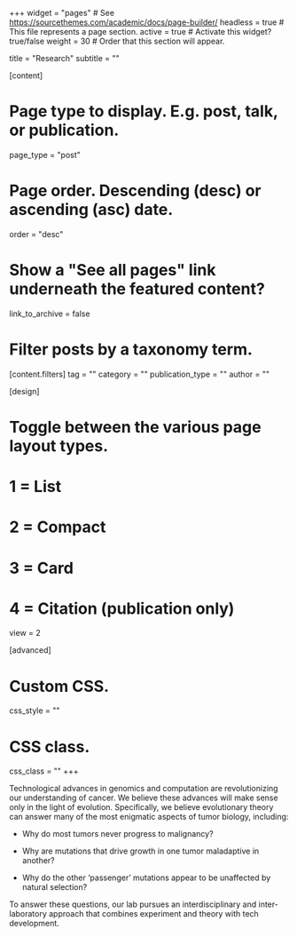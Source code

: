 +++
widget = "pages"  # See https://sourcethemes.com/academic/docs/page-builder/
headless = true  # This file represents a page section.
active = true  # Activate this widget? true/false
weight = 30  # Order that this section will appear.

title = "Research"
subtitle = ""

[content]
  # Page type to display. E.g. post, talk, or publication.
  page_type = "post"
  
  # Page order. Descending (desc) or ascending (asc) date.
  order = "desc"

  # Show a "See all pages" link underneath the featured content?
  link_to_archive = false

  # Filter posts by a taxonomy term.
  [content.filters]
    tag = ""
    category = ""
    publication_type = ""
    author = ""
  
[design]
  # Toggle between the various page layout types.
  #   1 = List
  #   2 = Compact
  #   3 = Card
  #   4 = Citation (publication only)
  view = 2
  
[advanced]
 # Custom CSS. 
 css_style = ""
 
 # CSS class.
 css_class = ""
+++

Technological advances in genomics and computation are revolutionizing our understanding of cancer. 
We believe these advances will make sense only in the light of evolution.
Specifically, we believe evolutionary theory can answer many of the most enigmatic aspects of tumor biology, including: 

* Why do most tumors never progress to malignancy? 

* Why are mutations that drive growth in one tumor maladaptive in another? 

* Why do the other ‘passenger’ mutations appear to be unaffected by natural selection?

To answer these questions, our lab pursues an interdisciplinary and inter-laboratory approach that combines experiment and theory with tech development.

